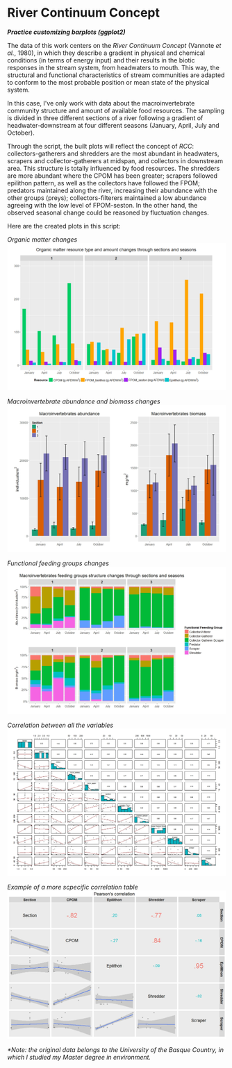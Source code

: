 # River Continuum Concept
_**Practice customizing barplots (ggplot2)**_

The data of this work centers on the _River Continuum Concept_ (Vannote _et al._, 1980), in which they describe a gradient in physical and chemical conditions (in terms of energy input) and their results in the biotic responses in the stream system, from headwaters to mouth. This way, the structural and functional characteristics of stream communities are adapted to conform to the most probable position or mean state of the physical system. 

In this case, I've only work with data about the macroinvertebrate community structure and amount of available food resources. The sampling is divided in three different sections of a river following a gradient of headwater-downstream at four different seasons (January, April, July and October).

Through the script, the built plots will reflect the concept of _RCC_: collectors-gatherers and shredders are the most abundant in headwaters, scrapers and collector-gatherers at midspan, and collectors in downstream area. This structure is totally influenced by food resources. The shredders are more abundant where the CPOM has been greater; scrapers followed epilithon pattern, as well as the collectors have followed the FPOM; predators maintained along the river, increasing their abundance with the other groups (preys); collectors-filterers maintained a low abundance agreeing with the low level of FPOM-seston. In the other hand, the observed seasonal change could be reasoned by fluctuation changes.

Here are the created plots in this script:

_Organic matter changes_
![alt text](https://github.com/odeibarredo/River-Continuum-Concept/blob/master/img/01%20Organic_matter_changes.png?raw=true)

_Macroinvertebrate abundance and biomass changes_
![alt text](https://github.com/odeibarredo/River-Continuum-Concept/blob/master/img/02%20Macro_abundance_biomass_changes.jpeg?raw=true)

_Functional feeding groups changes_
![alt text](https://github.com/odeibarredo/River-Continuum-Concept/blob/master/img/03%20FFG_changes.jpeg?raw=true)

_Correlation between all the variables_
![alt text](https://github.com/odeibarredo/River-Continuum-Concept/blob/master/img/04%20Correlation.jpeg?raw=true)

_Example of a more scpecific correlation table_
![alt text](https://github.com/odeibarredo/River-Continuum-Concept/blob/master/img/05%20Correlation_example.jpeg?raw=true)


_*Note: the original data belongs to the University of the Basque Country, in which I studied my Master degree in environment._
